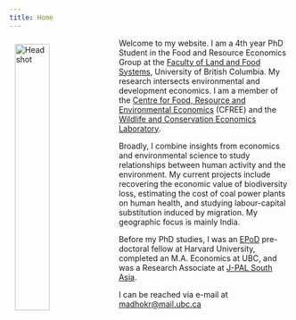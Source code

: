 ```yaml
---
title: Home
---
```

<img src="/img/headshot.jpg" alt="Headshot" width="35%" style="float:left; margin:10px 10px 10px 10px;" />
<!-- ![Raahil](/img/resize.jpg) -->

Welcome to my website. I am a 4th year PhD Student in the Food and Resource Economics Group at the [Faculty of Land and Food Systems](https://www.landfood.ubc.ca/), University of British Columbia. My research intersects environmental and development economics. I am a member of the [Centre for Food, Resource and Environmental Economics](https://cfree.landfood.ubc.ca/) (CFREE) and the [Wildlife and Conservation Economics Laboratory](http://wildconsecon.landfood.ubc.ca/). 

Broadly, I combine insights from economics and environmental science to study relationships between human activity and the environment. My current projects include recovering the economic value of biodiversity loss, estimating the cost of coal power plants on human health, and studying labour-capital substitution induced by migration. My geographic focus is mainly India. 

Before my PhD studies, I was an [EPoD](https://epod.cid.harvard.edu/) pre-doctoral fellow at Harvard University, completed an M.A. Economics at UBC, and was a Research Associate at [J-PAL South Asia](https://www.povertyactionlab.org/south-asia).

I can be reached via e-mail at <a href="mailto:madhokr@mail.ubc.ca">madhokr@mail.ubc.ca</a>

